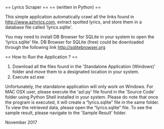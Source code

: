 == Lyrics Scraper ==
== (written in Python) ==

This simple application automatically crawl all the links found in http://www.azlyrics.com,
extract spotted lyrics, and store them in a database file called 'lyrics.sqlite'.

You may need to install DB Browser for SQLite in your system to open the 'lyrics.sqlite'
file. DB Browser for SQLite (free) could be downloaded through the following link http://sqlitebrowser.org

== How to Run the Application ? ==  

1. Download all the files found in the 'Standalone Application (Windows)' folder and
  move them to a designated location in your system.
2. Execute azl.exe

Unfortunately, the standalone application will only work on Windows. For MAC OSX user,
please execute the 'azl.py' file found in the 'Source Code' folder using Python Shell
installed in your system. Please do note that once the program is executed,
it will create a “lyrics.sqlite” file in the same folder. To view the retrieved data,
please open the “lyrics.sqlite” file. To see the sample result, please navigate to the
'Sample Result' folder.

November 2017
